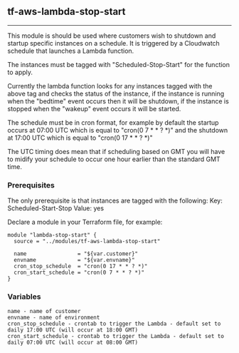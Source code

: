 ## tf-aws-lambda-stop-start
-----

This module is should be used where customers wish to shutdown and startup specific instances on a schedule. It is triggered by a Cloudwatch schedule that launches a Lambda function.

The instances must be tagged with "Scheduled-Stop-Start" for the function to apply.

Currently the lambda function looks for any instances tagged with the above tag and checks the status of the instance, if the instance is running when the "bedtime" event occurs then it will be shutdown, if the instance is stopped when the "wakeup" event occurs it will be started.

The schedule must be in cron format, for example by default the startup occurs at 07:00 UTC which is equal to "cron(0 7 * * ? *)" and the shutdown at 17:00 UTC which is equal to "cron(0 17 * * ? *)"

The UTC timing does mean that if scheduling based on GMT you will have to midify your schedule to occur one hour earlier than the standard GMT time.

### Prerequisites

The only prerequisite is that instances are tagged with the following:
Key: Scheduled-Start-Stop
Value: yes

Declare a module in your Terraform file, for example:

    module "lambda-stop-start" {
      source = "../modules/tf-aws-lambda-stop-start"

      name                = "${var.customer}"
      envname             = "${var.envname}"
      cron_stop_schedule  = "cron(0 17 * * ? *)"
      cron_start_schedule = "cron(0 7 * * ? *)"
    }



### Variables

    name - name of customer
    envname - name of environment
    cron_stop_schedule - crontab to trigger the Lambda - default set to daily 17:00 UTC (will occur at 18:00 GMT)
    cron_start_schedule - crontab to trigger the Lambda - default set to daily 07:00 UTC (will occur at 08:00 GMT)
